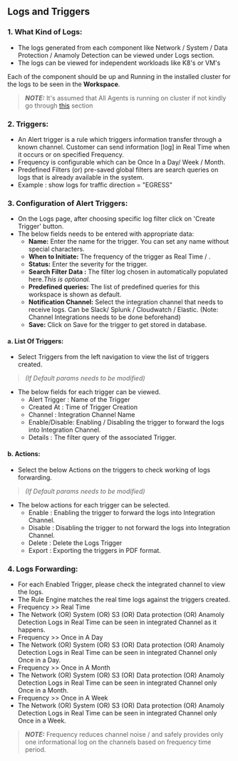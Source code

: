 ## Logs and Triggers
### 1. What Kind of Logs:
- The logs generated from each component like Network / System / Data Protection / Anamoly Detection can be viewed under Logs section.
- The logs can be viewed for independent workloads like K8's or VM's

Each of the component should be up and Running in the installed cluster for the logs to be seen in the <b>Workspace</b>.

> **_NOTE:_** It's assumed that All Agents is running on cluster if not kindly go through [this](#hyperlink) section

### 2. Triggers:
 - An Alert trigger is a rule which triggers information transfer through a known channel. Customer can send information [log] in Real Time when it occurs or on specified Frequency.
 - Frequency is configurable which can be Once In a Day/ Week / Month.
 - Predefined Filters (or) pre-saved global filters are search queries on logs that is already available in the system.
  - Example : show logs for traffic direction = "EGRESS"

### 3. Configuration of Alert Triggers:
- On the Logs page, after choosing specific log filter click on 'Create Trigger' button.
- The below fields needs to be entered with appropriate data:
  - <b>Name:</b> Enter the name for the trigger. You can set any name without special characters.
  - <b>When to Initiate:</b> The frequency of the trigger as Real Time / .
  - <b>Status:</b> Enter the severity for the trigger.
  - <b>Search Filter Data :</b> The filter log chosen in automatically populated here.<i>This is optional.</i>
  - <b>Predefined queries:</b> The list of predefined queries for this workspace is shown as default.
  - <b>Notification Channel:</b> Select the integration channel that needs to receive logs. Can be Slack/ Splunk / Cloudwatch / Elastic. (Note: Channel Integrations needs to be done beforehand)
  - <b>Save:</b> Click on Save for the trigger to get stored in database.


#### a. List Of Triggers:
 - Select Triggers from the left navigation to view the list of triggers created.
> <i>(If Default params needs to be modified)</i>
 - The below fields for each trigger can be viewed.
   - Alert Trigger : Name of the Trigger
   - Created At    : Time of Trigger Creation
   - Channel       : Integration Channel Name
   - Enable/Disable: Enabling / Disabling the trigger to forward the logs into Integration Channel.
   - Details       : The filter query of the associated Trigger.

#### b. Actions:
- Select the below Actions on the triggers to check working of logs forwarding.
> <i>(If Default params needs to be modified)</i>
- The below actions for each trigger can be selected.
  - Enable        : Enabling the trigger to forward the logs into Integration Channel.
  - Disable       : Disabling the trigger to not forward the logs into Integration Channel.
  - Delete        : Delete the Logs Trigger
  - Export        : Exporting the triggers in PDF format.


### 4. Logs Forwarding:
 - For each Enabled Trigger, please check the integrated channel to view the logs.
 - The Rule Engine matches the real time logs against the triggers created.
 - Frequency >> Real Time
  - The Network (OR) System (OR) S3 (OR) Data protection (OR) Anamoly Detection Logs in Real Time can be seen in integrated Channel as it happens.
 - Frequency >> Once in A Day
  - The Network (OR) System (OR) S3 (OR) Data protection (OR) Anamoly Detection Logs in Real Time can be seen in integrated Channel only Once in a Day.
 - Frequency >> Once in A Month
  - The Network (OR) System (OR) S3 (OR) Data protection (OR) Anamoly Detection Logs in Real Time can be seen in integrated Channel only Once in a Month.
 - Frequency >> Once in A Week
  - The Network (OR) System (OR) S3 (OR) Data protection (OR) Anamoly Detection Logs in Real Time can be seen in integrated Channel only Once in a Week.

> **_NOTE:_** Frequency reduces channel noise / and safely provides only one informational log on the channels based on frequency time period.
